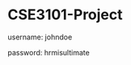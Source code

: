 # CSE3101-Project

<!--Checking to see if I can push-->

username: johndoe

password: hrmisultimate
